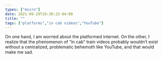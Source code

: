 ```yaml
---
types: ["micro"]
date: 2021-09-29T19:38:23-04:00
title: ""
tags: ["platforms","in cab videos","YouTube"]
---
```

On one hand, I am worried about the platformed internet. On the other, I realize that the phenomenon of “in cab” train videos probably wouldn’t exist without a centralized, problematic behemoth like YouTube, and that would make me sad.
